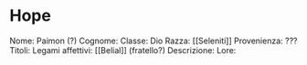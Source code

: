 # Hope
Nome: Paimon (?)
Cognome: 
Classe: Dio
Razza: [[Seleniti]]
Provenienza: ???
Titoli: 
Legami affettivi: [[Belial]] (fratello?)
Descrizione: 
Lore: